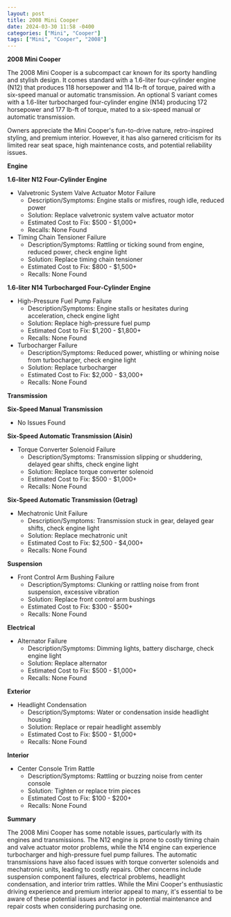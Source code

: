 ```yaml
---
layout: post
title: 2008 Mini Cooper
date: 2024-03-30 11:58 -0400
categories: ["Mini", "Cooper"]
tags: ["Mini", "Cooper", "2008"]
---
```

**2008 Mini Cooper**

The 2008 Mini Cooper is a subcompact car known for its sporty handling and stylish design. It comes standard with a 1.6-liter four-cylinder engine (N12) that produces 118 horsepower and 114 lb-ft of torque, paired with a six-speed manual or automatic transmission. An optional S variant comes with a 1.6-liter turbocharged four-cylinder engine (N14) producing 172 horsepower and 177 lb-ft of torque, mated to a six-speed manual or automatic transmission.

Owners appreciate the Mini Cooper's fun-to-drive nature, retro-inspired styling, and premium interior. However, it has also garnered criticism for its limited rear seat space, high maintenance costs, and potential reliability issues.

**Engine**

**1.6-liter N12 Four-Cylinder Engine**

* Valvetronic System Valve Actuator Motor Failure
  * Description/Symptoms: Engine stalls or misfires, rough idle, reduced power
  * Solution: Replace valvetronic system valve actuator motor
  * Estimated Cost to Fix: $500 - $1,000+
  * Recalls: None Found
* Timing Chain Tensioner Failure
  * Description/Symptoms: Rattling or ticking sound from engine, reduced power, check engine light
  * Solution: Replace timing chain tensioner
  * Estimated Cost to Fix: $800 - $1,500+
  * Recalls: None Found

**1.6-liter N14 Turbocharged Four-Cylinder Engine**

* High-Pressure Fuel Pump Failure
  * Description/Symptoms: Engine stalls or hesitates during acceleration, check engine light
  * Solution: Replace high-pressure fuel pump
  * Estimated Cost to Fix: $1,200 - $1,800+
  * Recalls: None Found
* Turbocharger Failure
  * Description/Symptoms: Reduced power, whistling or whining noise from turbocharger, check engine light
  * Solution: Replace turbocharger
  * Estimated Cost to Fix: $2,000 - $3,000+
  * Recalls: None Found

**Transmission**

**Six-Speed Manual Transmission**

* No Issues Found

**Six-Speed Automatic Transmission (Aisin)**

* Torque Converter Solenoid Failure
  * Description/Symptoms: Transmission slipping or shuddering, delayed gear shifts, check engine light
  * Solution: Replace torque converter solenoid
  * Estimated Cost to Fix: $500 - $1,000+
  * Recalls: None Found

**Six-Speed Automatic Transmission (Getrag)**

* Mechatronic Unit Failure
  * Description/Symptoms: Transmission stuck in gear, delayed gear shifts, check engine light
  * Solution: Replace mechatronic unit
  * Estimated Cost to Fix: $2,500 - $4,000+
  * Recalls: None Found

**Suspension**

* Front Control Arm Bushing Failure
  * Description/Symptoms: Clunking or rattling noise from front suspension, excessive vibration
  * Solution: Replace front control arm bushings
  * Estimated Cost to Fix: $300 - $500+
  * Recalls: None Found

**Electrical**

* Alternator Failure
  * Description/Symptoms: Dimming lights, battery discharge, check engine light
  * Solution: Replace alternator
  * Estimated Cost to Fix: $500 - $1,000+
  * Recalls: None Found

**Exterior**

* Headlight Condensation
  * Description/Symptoms: Water or condensation inside headlight housing
  * Solution: Replace or repair headlight assembly
  * Estimated Cost to Fix: $500 - $1,000+
  * Recalls: None Found

**Interior**

* Center Console Trim Rattle
  * Description/Symptoms: Rattling or buzzing noise from center console
  * Solution: Tighten or replace trim pieces
  * Estimated Cost to Fix: $100 - $200+
  * Recalls: None Found

**Summary**

The 2008 Mini Cooper has some notable issues, particularly with its engines and transmissions. The N12 engine is prone to costly timing chain and valve actuator motor problems, while the N14 engine can experience turbocharger and high-pressure fuel pump failures. The automatic transmissions have also faced issues with torque converter solenoids and mechatronic units, leading to costly repairs. Other concerns include suspension component failures, electrical problems, headlight condensation, and interior trim rattles. While the Mini Cooper's enthusiastic driving experience and premium interior appeal to many, it's essential to be aware of these potential issues and factor in potential maintenance and repair costs when considering purchasing one.
